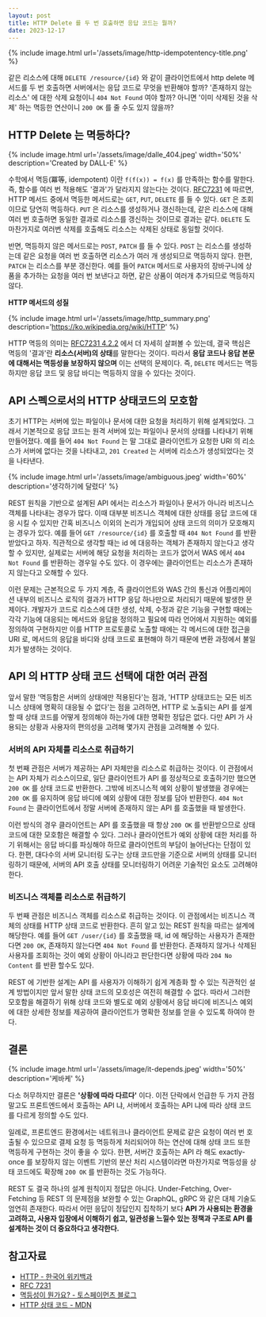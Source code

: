 ```yaml
---
layout: post
title: HTTP Delete 를 두 번 호출하면 응답 코드는 뭘까?
date: 2023-12-17
---
```


{% include image.html url='/assets/image/http-idempotentency-title.png' %}

같은 리소스에 대해 `DELETE /resource/{id}` 와 같이 클라이언트에서 http delete 메서드를 두 번 호출하면 서버에서는 응답 코드로 무엇을 반환해야 할까? '존재하지 않는 리소스' 에 대한 삭제 요청이니 `404 Not Found` 여야 할까? 아니면 '이미 삭제된 것을 삭제' 하는 멱등한 연산이니 `200 OK` 를 줄 수도 있지 않을까?

## HTTP Delete 는 멱등하다?

{% include image.html url='/assets/image/dalle_404.jpeg' width='50%' description='Created by DALL-E' %}

수학에서 멱등(冪等, idempotent) 이란 `f(f(x)) = f(x)` 를 만족하는 함수를 말한다. 즉, 함수를 여러 번 적용해도 '결과'가 달라지지 않는다는 것이다. [RFC7231](https://www.rfc-editor.org/rfc/rfc7231) 에 따르면, HTTP 메서드 중에서 멱등한 메서드로는 `GET`, `PUT`, `DELETE` 를 들 수 있다. `GET` 은 조회이므로 당연히 멱등하다. `PUT` 은 리소스를 생성하거나 갱신하는데, 같은 리소스에 대해 여러 번 호출하면 동일한 결과로 리소스를 갱신하는 것이므로 결과는 같다. `DELETE` 도 마찬가지로 여러번 삭제를 호출해도 리소스는 삭제된 상태로 동일할 것이다.

반면, 멱등하지 않은 메서드로는 `POST`, `PATCH` 를 들 수 있다. `POST` 는 리소스를 생성하는데 같은 요청을 여러 번 호출하면 리소스가 여러 개 생성되므로 멱등하지 않다. 한편, `PATCH` 는 리소스를 부분 갱신한다. 예를 들어 `PATCH` 메서드로 사용자의 장바구니에 상품을 추가하는 요청을 여러 번 보낸다고 하면, 같은 상품이 여러개 추가되므로 멱등하지 않다.


**HTTP 메서드의 성질**

{% include image.html url='/assets/image/http_summary.png' description='https://ko.wikipedia.org/wiki/HTTP' %}


HTTP 멱등의 의미는 [RFC7231 4.2.2](https://www.rfc-editor.org/rfc/rfc7231#section-4.2.2) 에서 더 자세히 살펴볼 수 있는데, 결국 핵심은 멱등의 '결과'란 **리소스(서버)의 상태**를 말한다는 것이다. 따라서 **응답 코드나 응답 본문에 대해서는 멱등성을 보장하지 않으며** 이는 선택의 문제이다. 즉, `DELETE` 메서드는 멱등하지만 응답 코드 및 응답 바디는 멱등하지 않을 수 있다는 것이다.

## API 스펙으로서의 HTTP 상태코드의 모호함

초기 HTTP는 서버에 있는 파일이나 문서에 대한 요청을 처리하기 위해 설계되었다. 그래서 기본적으로 응답 코드는 원격 서버에 있는 파일이나 문서의 상태를 나타내기 위해 만들어졌다. 예를 들어 `404 Not Found` 는 말 그대로 클라이언트가 요청한 URI 의 리소스가 서버에 없다는 것을 나타내고, `201 Created` 는 서버에 리소스가 생성되었다는 것을 나타낸다.

{% include image.html url='/assets/image/ambiguous.jpeg' width='60%' description='생각하기에 달렸다' %}

REST 원칙을 기반으로 설계된 API 에서는 리소스가 파일이나 문서가 아니라 비즈니스 객체를 나타내는 경우가 많다. 이때 대부분 비즈니스 객체에 대한 상태를 응답 코드에 대응 시킬 수 있지만 간혹 비즈니스 이외의 논리가 개입되어 상태 코드의 의미가 모호해지는 경우가 있다. 예를 들어 `GET /resource/{id}` 를 호출할 때 `404 Not Found` 를 반환 받았다고 하자. 직관적으로 생각할 때는 id 에 대응하는 객체가 존재하지 않는다고 생각할 수 있지만, 실제로는 서버에 해당 요청을 처리하는 코드가 없어서 WAS 에서 `404 Not Found` 를 반환하는 경우일 수도 있다. 이 경우에는 클라이언트는 리소스가 존재하지 않는다고 오해할 수 있다.

이런 문제는 근본적으로 두 가지 계층, 즉 클라이언트와 WAS 간의 통신과 어플리케이션 내부의 비즈니스 로직의 결과가 HTTP 응답 하나만으로 처리되기 때문에 발생한 문제이다. 개발자가 코드로 리소스에 대한 생성, 삭제, 수정과 같은 기능을 구현할 때에는 각각 기능에 대응되는 메서드와 응답을 정의하고 필요에 따라 언어에서 지원하는 예외를 정의하여 구현하지만 이를 HTTP 프로토콜로 노출할 때에는 각 메서드에 대한 접근을 URI 로, 메서드의 응답을 바디와 상태 코드로 표현해야 하기 때문에 변환 과정에서 불일치가 발생하는 것이다.

## API 의 HTTP 상태 코드 선택에 대한 여러 관점

앞서 말한 '멱등함은 서버의 상태에만 적용된다'는 점과, 'HTTP 상태코드는 모든 비즈니스 상태에 명확히 대응될 수 없다'는 점을 고려하면, HTTP 로 노출되는 API 를 설계할 때 상태 코드를 어떻게 정의해야 하는가에 대한 명확한 정답은 없다. 다만 API 가 사용되는 상황과 사용자의 편의성을 고려해 몇가지 관점을 고려해볼 수 있다.

### 서버의 API 자체를 리소스로 취급하기

첫 번째 관점은 서버가 제공하는 API 자체만을 리소스로 취급하는 것이다. 이 관점에서는 API 자체가 리소스이므로, 일단 클라이언트가 API 를 정상적으로 호출하기만 했으면 `200 OK` 를 상태 코드로 반환한다. 그밖에 비즈니스적 예외 상황이 발생했을 경우에는 `200 OK` 를 유지하며 응답 바디에 예외 상황에 대한 정보를 담아 반환한다. `404 Not Found` 는 클라이언트에서 정말 서버에 존재하지 않는 API 를 호출했을 때 발생한다.

이런 방식의 경우 클라이언트는 API 를 호출했을 때 항상 `200 OK` 를 반환받으므로 상태 코드에 대한 모호함은 해결할 수 있다. 그러나 클라이언트가 예외 상황에 대한 처리를 하기 위해서는 응답 바디를 파싱해야 하므로 클라이언트의 부담이 늘어난다는 단점이 있다. 한편, 대다수의 서버 모니터링 도구는 상태 코드만을 기준으로 서버의 상태를 모니터링하기 때문에, 서버의 API 호출 상태를 모니터링하기 어려운 기술적인 요소도 고려해야 한다.

### 비즈니스 객체를 리소스로 취급하기

두 번째 관점은 비즈니스 객체를 리소스로 취급하는 것이다. 이 관점에서는 비즈니스 객체의 상태를 HTTP 상태 코드로 반환한다. 흔히 알고 있는 REST 원칙을 따르는 설계에 해당한다. 예를 들어 `GET /user/{id}` 를 호출했을 때, id 에 해당하는 사용자가 존재한다면 `200 OK`, 존재하지 않는다면 `404 Not Found` 를 반환한다. 존재하지 않거나 삭제된 사용자를 조회하는 것이 예외 상황이 아니라고 판단한다면 상황에 따라 `204 No Content` 를 반환 할수도 있다.

REST 에 기반한 설계는 API 를 사용자가 이해하기 쉽게 계층화 할 수 있는 직관적인 설계 방법이지만 앞서 말한 상태 코드의 모호성은 여전히 해결할 수 없다. 따라서 그러한 모호함을 해결하기 위해 상태 코드와 별도로 예외 상황에서 응답 바디에 비즈니스 예외에 대한 상세한 정보를 제공하여 클라이언트가 명확한 정보를 얻을 수 있도록 하여야 한다.

## 결론

{% include image.html url='/assets/image/it-depends.jpeg' width='50%' description='케바케' %}

다소 허무하지만 결론은 **'상황에 따라 다르다'** 이다. 이전 단락에서 언급한 두 가지 관점 말고도 프론트엔드에서 호출하는 API 냐, 서버에서 호출하는 API 냐에 따라 상태 코드를 다르게 정의할 수도 있다.

일례로, 프론트엔드 환경에서는 네트워크나 클라이언트 문제로 같은 요청이 여러 번 호출될 수 있으므로 결제 요청 등 멱등하게 처리되어야 하는 연산에 대해 상태 코드 또한 멱등하게 구현하는 것이 좋을 수 있다. 한편, 서버간 호출하는 API 라 해도 exactly-once 를 보장하지 않는 이벤트 기반의 분산 처리 시스템이라면 마찬가지로 멱등성을 상태 코드에도 확장해 `200 OK` 를 반환하는 것도 가능하다.

REST 도 결국 하나의 설계 원칙이지 정답은 아니다. Under-Fetching, Over-Fetching 등 REST 의 문제점을 보완할 수 있는 GraphQL, gRPC 와 같은 대체 기술도 엄연히 존재한다. 따라서 어떤 응답이 정답인지 집착하기 보다 **API 가 사용되는 환경을 고려하고, 사용자 입장에서 이해하기 쉽고, 일관성을 느낄수 있는 정책과 구조로 API 를 설계하는 것이 더 중요하다고 생각한다.**



## 참고자료

* [HTTP - 한국어 위키백과](https://ko.wikipedia.org/wiki/HTTP)
* [RFC 7231](https://www.rfc-editor.org/rfc/rfc7231)
* [멱등성이 뭔가요? - 토스페이먼츠 블로그](https://blog.tossbusiness.com/articles/dev-1)
* [HTTP 상태 코드 - MDN](https://developer.mozilla.org/ko/docs/Web/HTTP/Status)
